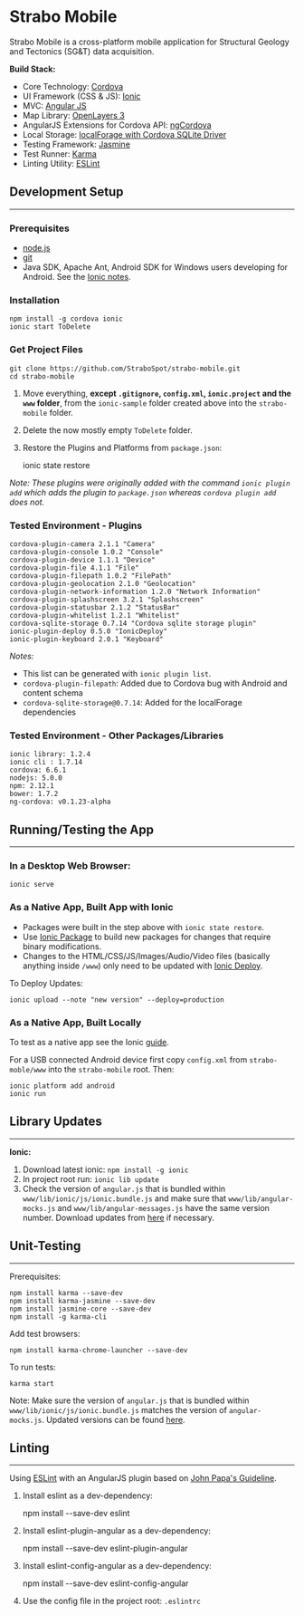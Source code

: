 Strabo Mobile
==============

Strabo Mobile is a cross-platform mobile application for Structural Geology and Tectonics (SG&T) data acquisition.

**Build Stack:**
- Core Technology: [Cordova](http://cordova.apache.org/)
- UI Framework (CSS & JS): [Ionic](http://ionicframework.com/)
- MVC: [Angular JS](https://angularjs.org/)
- Map Library: [OpenLayers 3](http://openlayers.org/)
- AngularJS Extensions for Cordova API: [ngCordova](http://ngcordova.com/)
- Local Storage: [localForage with Cordova SQLite Driver](https://github.com/thgreasi/localForage-cordovaSQLiteDriver)
- Testing Framework: [Jasmine](http://jasmine.github.io/)
- Test Runner: [Karma](karma-runner.github.io/)
- Linting Utility: [ESLint](http://eslint.org/)

## Development Setup
---

### Prerequisites

- [node.js](http://nodejs.org/)
- [git](http://git-scm.com/)
- Java SDK, Apache Ant, Android SDK for Windows users developing for Android. See the [Ionic notes](http://ionicframework.com/docs/guide/installation.html).

### Installation

    npm install -g cordova ionic
    ionic start ToDelete

### Get Project Files

    git clone https://github.com/StraboSpot/strabo-mobile.git
    cd strabo-mobile

1. Move everything, **except `.gitignore`, `config.xml`, `ionic.project` and the `www` folder**, from the `ionic-sample` folder created above into the `strabo-mobile` folder.
1. Delete the now mostly empty `ToDelete` folder.
1. Restore the Plugins and Platforms from `package.json`:


    ionic state restore

*Note: These plugins were originally added with the command `ionic plugin add` which adds the plugin to `package.json` whereas `cordova plugin add` does not.*
    
### Tested Environment - Plugins    
    cordova-plugin-camera 2.1.1 "Camera"
    cordova-plugin-console 1.0.2 "Console"
    cordova-plugin-device 1.1.1 "Device"
    cordova-plugin-file 4.1.1 "File"
    cordova-plugin-filepath 1.0.2 "FilePath"
    cordova-plugin-geolocation 2.1.0 "Geolocation"
    cordova-plugin-network-information 1.2.0 "Network Information"
    cordova-plugin-splashscreen 3.2.1 "Splashscreen"
    cordova-plugin-statusbar 2.1.2 "StatusBar"
    cordova-plugin-whitelist 1.2.1 "Whitelist"
    cordova-sqlite-storage 0.7.14 "Cordova sqlite storage plugin"
    ionic-plugin-deploy 0.5.0 "IonicDeploy"
    ionic-plugin-keyboard 2.0.1 "Keyboard"

*Notes:*
- This list can be generated with `ionic plugin list`.
- `cordova-plugin-filepath`: Added due to Cordova bug with Android and content schema
- `cordova-sqlite-storage@0.7.14`: Added for the localForage dependencies

### Tested Environment - Other Packages/Libraries

    ionic library: 1.2.4
    ionic cli : 1.7.14
    cordova: 6.6.1
    nodejs: 5.0.0
    npm: 2.12.1
    bower: 1.7.2
    ng-cordova: v0.1.23-alpha

## Running/Testing the App
---
### In a Desktop Web Browser:  

    ionic serve

### As a Native App, Built App with Ionic
- Packages were built in the step above with `ionic state restore`.
- Use [Ionic Package](http://docs.ionic.io/docs/package-overview) to build new packages for changes that require binary modifications.
- Changes to the HTML/CSS/JS/Images/Audio/Video files (basically anything inside `/www`) only need to be updated with [Ionic Deploy](http://docs.ionic.io/docs/deploy-overview).

To Deploy Updates:

    ionic upload --note "new version" --deploy=production

### As a Native App, Built Locally

To test as a native app see the Ionic [guide](http://ionicframework.com/docs/guide/testing.html).

For a USB connected Android device first copy `config.xml` from `strabo-moble/www` into the `strabo-mobile` root. Then:

    ionic platform add android
    ionic run
    
## Library Updates
---
**Ionic:**

1. Download latest ionic: `npm install -g ionic`
2. In project root run: `ionic lib update`
3. Check the version of `angular.js` that is bundled within `www/lib/ionic/js/ionic.bundle.js` and make sure that `www/lib/angular-mocks.js` and `www/lib/angular-messages.js` have the same version number. Download updates from [here](https://code.angularjs.org/) if necessary. 


## Unit-Testing
---
Prerequisites:

    npm install karma --save-dev
    npm install karma-jasmine --save-dev
    npm install jasmine-core --save-dev
    npm install -g karma-cli
    
Add test browsers:

    npm install karma-chrome-launcher --save-dev

To run tests:

    karma start

Note: Make sure the version of `angular.js` that is bundled within `www/lib/ionic/js/ionic.bundle.js` matches the version of `angular-mocks.js`. Updated versions can be found [here](https://code.angularjs.org/).

## Linting
---
Using [ESLint](http://eslint.org/) with an AngularJS plugin based on [John Papa's Guideline](https://github.com/johnpapa/angular-styleguide).

1) Install eslint as a dev-dependency:

    npm install --save-dev eslint

2) Install eslint-plugin-angular as a dev-dependency:

    npm install --save-dev eslint-plugin-angular

3) Install eslint-config-angular as a dev-dependency:

    npm install --save-dev eslint-config-angular
    
4) Use the config file in the project root: `.eslintrc`

